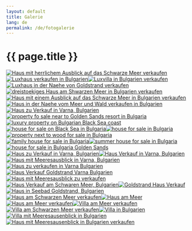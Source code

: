 ```yaml
---
layout: default
title: Galerie
lang: de
permalink: /de/fotogalerie
---
```

<h1 class="title">{{ page.title }}</h1>
<div class="clear"></div>
<p><a title="" rel="lightbox[gallery]" href="/static/gallery/800/www.YourGoldenSandsHouse.com_53.jpg"> <img title="" src="/static/gallery/310/sc_www.YourGoldenSandsHouse.com_53.jpg" alt="Haus mit herrlichem Ausblick auf das Schwarze Meer verkaufen"></a><a title="" rel="lightbox[gallery]" href="/static/gallery/800/www.YourGoldenSandsHouse.com_38.jpg"><img title="" src="/static/gallery/310/sc_www.YourGoldenSandsHouse.com_38.jpg" alt="Luxhaus verkaufen in Bulgarien"></a><a title="" rel="lightbox[gallery]" href="/static/gallery/800/www.YourGoldenSandsHouse.com_37.jpg"><img title="" src="/static/gallery/310/sc_www.YourGoldenSandsHouse.com_37.jpg" alt="Luxvilla in Bulgarien verkaufen"></a><a title="" rel="lightbox[gallery]" href="/static/gallery/800/www.YourGoldenSandsHouse.com_36.jpg"><img title="" src="/static/gallery/310/sc_www.YourGoldenSandsHouse.com_36.jpg" alt="Luxhaus in der Naehe von Goldstrand verkaufen"></a><a title="" rel="lightbox[gallery]" href="/static/gallery/800/www.YourGoldenSandsHouse.com_29.jpg"><img title="" src="/static/gallery/310/sc_www.YourGoldenSandsHouse.com_29.jpg" alt="dreistoekiges Haus am Shwarzen Meer in Bulgarien verkaufen"></a><a title="" rel="lightbox[gallery]" href="/static/gallery/800/www.YourGoldenSandsHouse.com_28.jpg"><img title="" src="/static/gallery/310/sc_www.YourGoldenSandsHouse.com_28.jpg" alt="Haus mit einem Ausblick auf das Schwarze Meer in Bulgarien verkaufen"></a><a title="" rel="lightbox[gallery]" href="/static/gallery/800/www.YourGoldenSandsHouse.com_27.jpg"><img title="" src="/static/gallery/310/sc_www.YourGoldenSandsHouse.com_27.jpg" alt="Haus in der Naehe vom Meer und Wald verkaufen in Bulgarien"></a><a title="" rel="lightbox[gallery]" href="/static/gallery/800/www.YourGoldenSandsHouse.com_26.jpg"><img title="" src="/static/gallery/310/sc_www.YourGoldenSandsHouse.com_26.jpg" alt="Haus zu Verkauf in Varna, Bulgarien"></a><a title="" rel="lightbox[gallery]" href="/static/gallery/800/www.YourGoldenSandsHouse.com_34.jpg"><img title="" src="/static/gallery/310/sc_www.YourGoldenSandsHouse.com_34.jpg" alt="property fo sale near to Golden Sands resort in Bulgaria"></a><a title="" rel="lightbox[gallery]" href="/static/gallery/800/www.YourGoldenSandsHouse.com_30.jpg"><img title="" src="/static/gallery/310/sc_www.YourGoldenSandsHouse.com_30.jpg" alt="luxury property on Bulgarian Black Sea coast"></a><a title="" rel="lightbox[gallery]" href="/static/gallery/800/www.YourGoldenSandsHouse.com_32.jpg"><img title="" src="/static/gallery/310/sc_www.YourGoldenSandsHouse.com_32.jpg" alt="house for sale on Black Sea in Bulgaria"></a><a title="" rel="lightbox[gallery]" href="/static/gallery/800/www.YourGoldenSandsHouse.com_01.jpg"><img title="" src="/static/gallery/310/sc_www.YourGoldenSandsHouse.com_01.jpg" alt="house for sale in Bulgaria"></a><a title="" rel="lightbox[gallery]" href="/static/gallery/800/www.YourGoldenSandsHouse.com_25.jpg"><img title="" src="/static/gallery/310/sc_www.YourGoldenSandsHouse.com_25.jpg" alt="property next to wood for sale in Bulgaria"></a><a title="" rel="lightbox[gallery]" href="/static/gallery/800/www.YourGoldenSandsHouse.com_22.jpg"><img title="" src="/static/gallery/310/sc_www.YourGoldenSandsHouse.com_22.jpg" alt="family house for sale in Bulgaria"></a><a title="" rel="lightbox[gallery]" href="/static/gallery/800/www.YourGoldenSandsHouse.com_21.jpg"><img title="" src="/static/gallery/310/sc_www.YourGoldenSandsHouse.com_21.jpg" alt="summer house for sale in Bulgaria"></a><a title="" rel="lightbox[gallery]" href="/static/gallery/800/www.YourGoldenSandsHouse.com_03.jpg"><img title="" src="/static/gallery/310/sc_www.YourGoldenSandsHouse.com_03.jpg" alt="house for sale in Bulgaria Golden Sands"></a><a title="" rel="lightbox[gallery]" href="/static/gallery/800/www.YourGoldenSandsHouse.com_02.jpg"><img title="" src="/static/gallery/310/sc_www.YourGoldenSandsHouse.com_02.jpg" alt="Haus zu Verkauf in Varna, Bulgarien"></a><a title="" rel="lightbox[gallery]" href="/static/gallery/800/www.YourGoldenSandsHouse.com_40.jpg"><img title="" src="/static/gallery/310/sc_www.YourGoldenSandsHouse.com_40.jpg" alt="Haus Verkauf in Varna, Bulgarien"></a><a title="" rel="lightbox[gallery]" href="/static/gallery/800/www.YourGoldenSandsHouse.com_42.jpg"><img title="" src="/static/gallery/310/sc_www.YourGoldenSandsHouse.com_42.jpg" alt="Haus mit Meeresausblick in Varna, Bulgarien"></a><a title="" rel="lightbox[gallery]" href="/static/gallery/800/www.YourGoldenSandsHouse.com_41.jpg"><img title="" src="/static/gallery/310/sc_www.YourGoldenSandsHouse.com_41.jpg" alt="Haus zu verkaufen in Varna Bulgarien"></a><a title="" rel="lightbox[gallery]" href="/static/gallery/800/www.YourGoldenSandsHouse.com_05.jpg"><img title="" src="/static/gallery/310/sc_www.YourGoldenSandsHouse.com_05.jpg" alt="Haus Verkauf Goldstrand Varna Bulgarien"></a><a title="" rel="lightbox[gallery]" href="/static/gallery/800/www.YourGoldenSandsHouse.com_11.jpg"><img title="" src="/static/gallery/310/sc_www.YourGoldenSandsHouse.com_11.jpg" alt="Haus mit Meeresausblick zu verkaufen"></a><a title="" rel="lightbox[gallery]" href="/static/gallery/800/www.YourGoldenSandsHouse.com_44.jpg"><img title="" src="/static/gallery/310/sc_www.YourGoldenSandsHouse.com_44.jpg" alt="Haus Verkauf am Schwaren Meer, Bulgarien"></a><a title="" rel="lightbox[gallery]" href="/static/gallery/800/www.YourGoldenSandsHouse.com_45.jpg"><img title="" src="/static/gallery/310/sc_www.YourGoldenSandsHouse.com_45.jpg" alt="Goldstrand Haus Verkauf"></a><a title="" rel="lightbox[gallery]" href="/static/gallery/800/www.YourGoldenSandsHouse.com_46.jpg"><img title="" src="/static/gallery/310/sc_www.YourGoldenSandsHouse.com_46.jpg" alt="Haus in Seebad Goldstrand, Bulgarien"></a><a title="" rel="lightbox[gallery]" href="/static/gallery/800/www.YourGoldenSandsHouse.com_56.jpg"><img title="" src="/static/gallery/310/sc_www.YourGoldenSandsHouse.com_56.jpg" alt="Haus am Schwarzen Meer verkaufen"></a><a title="" rel="lightbox[gallery]" href="/static/gallery/800/www.YourGoldenSandsHouse.com_47.jpg"><img title="" src="/static/gallery/310/sc_www.YourGoldenSandsHouse.com_47.jpg" alt="Haus am Meer"></a><a title="" rel="lightbox[gallery]" href="/static/gallery/800/www.YourGoldenSandsHouse.com_07.jpg"><img title="" src="/static/gallery/310/sc_www.YourGoldenSandsHouse.com_07.jpg" alt="Haus am Meer verkaufen"></a><a title="" rel="lightbox[gallery]" href="/static/gallery/800/www.YourGoldenSandsHouse.com_08.jpg"><img title="" src="/static/gallery/310/sc_www.YourGoldenSandsHouse.com_08.jpg" alt="Villa am Meer verkaufen"></a><a title="" rel="lightbox[gallery]" href="/static/gallery/800/www.YourGoldenSandsHouse.com_48.jpg"><img title="" src="/static/gallery/310/sc_www.YourGoldenSandsHouse.com_48.jpg" alt="Villa am Schwarzen Meer verkaufen"></a><a title="" rel="lightbox[gallery]" href="/static/gallery/800/www.YourGoldenSandsHouse.com_52.jpg"><img title="" src="/static/gallery/310/sc_www.YourGoldenSandsHouse.com_52.jpg" alt="Villa in Bulgarien"></a><a title="" rel="lightbox[gallery]" href="/static/gallery/800/www.YourGoldenSandsHouse.com_50.jpg"><img title="" src="/static/gallery/310/sc_www.YourGoldenSandsHouse.com_50.jpg" alt="Villa mit Meeresausenblick in Bulgarien"></a><a title="" rel="lightbox[gallery]" href="/static/gallery/800/www.YourGoldenSandsHouse.com_51.jpg"><img title="" src="/static/gallery/310/sc_www.YourGoldenSandsHouse.com_51.jpg" alt="Haus mit Meeresausenblick in Bulgarien verkaufen"></a></p>
<p>
<script type="text/javascript"><!--
$$('img').each(function(item){item.setAttribute('title', '')});
$$('a').each(function(item){item.setAttribute('title', '')});
// --></script>
</p>